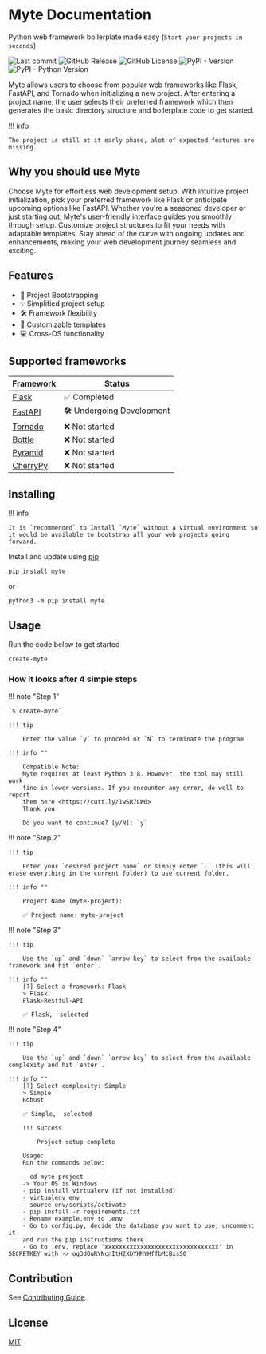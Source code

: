 # Myte Documentation

Python web framework boilerplate made easy (`Start your projects in seconds`)

![Last commit](https://img.shields.io/github/last-commit/samdoghor/myte) ![GitHub Release](https://img.shields.io/github/v/release/samdoghor/myte) ![GitHub License](https://img.shields.io/github/license/samdoghor/myte) ![PyPI - Version](https://img.shields.io/pypi/v/myte?style=plastic) ![PyPI - Python Version](https://img.shields.io/pypi/pyversions/myte)

Myte allows users to choose from popular web frameworks like Flask, FastAPI, and Tornado when initializing a new project. After entering a project name, the user selects their preferred framework which then generates the basic directory structure and boilerplate code to get started.

!!! info

    The project is still at it early phase, alot of expected features are missing.

## Why you should use Myte

Choose Myte for effortless web development setup. With intuitive project initialization, pick your preferred framework like Flask or anticipate upcoming options like FastAPI. Whether you're a seasoned developer or just starting out, Myte's user-friendly interface guides you smoothly through setup. Customize project structures to fit your needs with adaptable templates. Stay ahead of the curve with ongoing updates and enhancements, making your web development journey seamless and exciting.

## Features

- 🚀 Project Bootstrapping
- 💡 Simplified project setup
- 🛠️ Framework flexibility
- 📝 Customizable templates
- 💻 Cross-OS functionality

## Supported frameworks

| Framework | Status |
| --------------- | --------------- |
| [Flask](https://flask.palletsprojects.com/) | ✅ Completed |
| [FastAPI](https://fastapi.tiangolo.com/) | 🛠️ Undergoing Development |
| [Tornado](https://www.tornadoweb.org/en/stable/) | ❌ Not started |
| [Bottle](https://bottlepy.org/) | ❌ Not started  |
| [Pyramid](https://trypyramid.com/) | ❌ Not started  |
| [CherryPy](https://docs.cherrypy.dev/en/latest/) | ❌ Not started  |

## Installing

!!! info

    It is `recommended` to Install `Myte` without a virtual environment so it would be available to bootstrap all your web projects going forward.

Install and update using [pip](https://pip.pypa.io/en/stable/getting-started/)

    pip install myte

or

    python3 -m pip install myte

## Usage

Run the code below to get started

    create-myte

### How it looks after 4 simple steps

!!! note "Step 1"

    `$ create-myte`

    !!! tip 
    
        Enter the value `y` to proceed or `N` to terminate the program

    !!! info ""

        Compatible Note:
        Myte requires at least Python 3.8. However, the tool may still work
        fine in lower versions. If you encounter any error, do well to report
        them here <https://cutt.ly/1wSR7LW0>
        Thank you

        Do you want to continue? [y/N]: `y`

!!! note "Step 2"

    !!! tip 

        Enter your `desired project name` or simply enter `.` (this will erase everything in the current folder) to use current folder.

    !!! info ""

        Project Name (myte-project):

        ✅ Project name: myte-project

!!! note "Step 3"

    !!! tip 

        Use the `up` and `down` `arrow key` to select from the available framework and hit `enter`.

    !!! info ""
        [?] Select a framework: Flask
        > Flask
        Flask-Restful-API

        ✅ Flask,  selected

!!! note "Step 4"

    !!! tip 

        Use the `up` and `down` `arrow key` to select from the available complexity and hit `enter`.

    !!! info ""
        [?] Select complexity: Simple
        > Simple
        Robust

        ✅ Simple,  selected

        !!! success

            Project setup complete

        Usage:
        Run the commands below:

        - cd myte-project
        -> Your OS is Windows
        - pip install virtualenv (if not installed)
        - virtualenv env
        - source env/scripts/activate
        - pip install -r requirements.txt
        - Rename example.env to .env
        - Go to config.py, decide the database you want to use, uncomment it
        and run the pip instructions there
        - Go to .env, replace 'xxxxxxxxxxxxxxxxxxxxxxxxxxxxxxxx' in SECRETKEY with -> og3dOuRYNcnItH2XbYHMYHffbMcBxsS0

## Contribution

See [Contributing Guide](https://github.com/samdoghor/myte/blob/main/CONTRIBUTING.md).

## License

[MIT](https://github.com/samdoghor/myte/blob/main/LICENSE).
